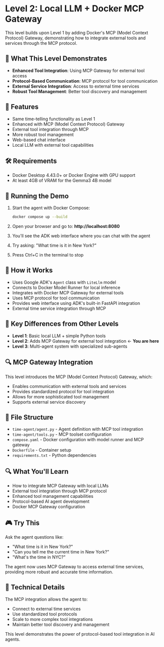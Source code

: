 # Level 2: Local LLM + Docker MCP Gateway

This level builds upon Level 1 by adding Docker's MCP (Model Context Protocol) Gateway, demonstrating how to integrate external tools and services through the MCP protocol.

## 🎯 What This Level Demonstrates

- **Enhanced Tool Integration**: Using MCP Gateway for external tool access
- **Protocol-Based Communication**: MCP protocol for tool communication
- **External Service Integration**: Access to external time services
- **Robust Tool Management**: Better tool discovery and management

## 🚀 Features

- Same time-telling functionality as Level 1
- Enhanced with MCP (Model Context Protocol) Gateway
- External tool integration through MCP
- More robust tool management
- Web-based chat interface
- Local LLM with external tool capabilities

## 🛠️ Requirements

- Docker Desktop 4.43.0+ or Docker Engine with GPU support
- At least 4GB of VRAM for the Gemma3 4B model

## 🚀 Running the Demo

1. Start the agent with Docker Compose:
   ```bash
   docker compose up --build
   ```

2. Open your browser and go to: **http://localhost:8080**

3. You'll see the ADK web interface where you can chat with the agent

4. Try asking: "What time is it in New York?"

5. Press Ctrl+C in the terminal to stop

## 🔧 How it Works

- Uses Google ADK's `Agent` class with `LiteLlm` model
- Connects to Docker Model Runner for local inference
- Integrates with Docker MCP Gateway for external tools
- Uses MCP protocol for tool communication
- Provides web interface using ADK's built-in FastAPI integration
- External time service integration through MCP

## 🎯 Key Differences from Other Levels

- **Level 1**: Basic local LLM + simple Python tools
- **Level 2**: Adds MCP Gateway for external tool integration ← **You are here**
- **Level 3**: Multi-agent system with specialized sub-agents

## 🔍 MCP Gateway Integration

This level introduces the MCP (Model Context Protocol) Gateway, which:
- Enables communication with external tools and services
- Provides standardized protocol for tool integration
- Allows for more sophisticated tool management
- Supports external service discovery

## 📁 File Structure

- `time-agent/agent.py` - Agent definition with MCP tool integration
- `time-agent/tools.py` - MCP toolset configuration
- `compose.yaml` - Docker configuration with model runner and MCP gateway
- `Dockerfile` - Container setup
- `requirements.txt` - Python dependencies

## 🔍 What You'll Learn

- How to integrate MCP Gateway with local LLMs
- External tool integration through MCP protocol
- Enhanced tool management capabilities
- Protocol-based AI agent development
- Docker MCP Gateway configuration

## 🎮 Try This

Ask the agent questions like:
- "What time is it in New York?"
- "Can you tell me the current time in New York?"
- "What's the time in NYC?"

The agent now uses MCP Gateway to access external time services, providing more robust and accurate time information.

## 🔧 Technical Details

The MCP integration allows the agent to:
- Connect to external time services
- Use standardized tool protocols
- Scale to more complex tool integrations
- Maintain better tool discovery and management

This level demonstrates the power of protocol-based tool integration in AI agents. 